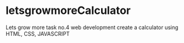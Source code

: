 # letsgrowmoreCalculator
Lets grow more task no.4 web development create a calculator using HTML, CSS, JAVASCRIPT
